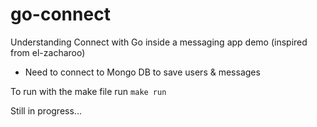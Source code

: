 # go-connect

Understanding Connect with Go inside a messaging app demo (inspired from el-zacharoo)

* Need to connect to Mongo DB to save users & messages

To run with the make file run `make run`


Still in progress...
